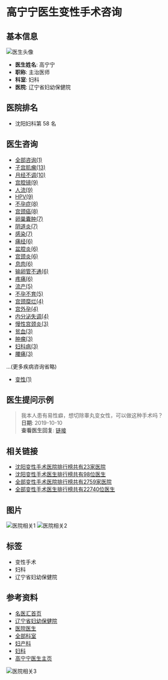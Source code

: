 # 高宁宁医生变性手术咨询

## 基本信息

![医生头像](https://ms.static.mingyihui.net/images/doctor/doc_wgz.png)

- **医生姓名**: 高宁宁
- **职称**: 主治医师
- **科室**: 妇科
- **医院**: 辽宁省妇幼保健院

## 医院排名
- 沈阳妇科第 58 名

## 医生咨询

- [全部咨询(1)](/doctor_1347382/consult.html)
- [子宫肌瘤(13)](https://m.mingyihui.net/doctor_1347382/disease_52/consult.html)
- [月经不调(10)](https://m.mingyihui.net/doctor_1347382/disease_27/consult.html)
- [宫腔镜(9)](https://m.mingyihui.net/doctor_1347382/disease_8476/consult.html)
- [人流(9)](https://m.mingyihui.net/doctor_1347382/disease_8794/consult.html)
- [HPV(9)](https://m.mingyihui.net/doctor_1347382/disease_9060/consult.html)
- [不孕症(8)](https://m.mingyihui.net/doctor_1347382/disease_73/consult.html)
- [宫颈癌(8)](https://m.mingyihui.net/doctor_1347382/disease_1432/consult.html)
- [卵巢囊肿(7)](https://m.mingyihui.net/doctor_1347382/disease_173/consult.html)
- [阴道炎(7)](https://m.mingyihui.net/doctor_1347382/disease_1208/consult.html)
- [感染(7)](https://m.mingyihui.net/doctor_1347382/disease_8396/consult.html)
- [痛经(6)](https://m.mingyihui.net/doctor_1347382/disease_90/consult.html)
- [盆腔炎(6)](https://m.mingyihui.net/doctor_1347382/disease_125/consult.html)
- [宫颈炎(6)](https://m.mingyihui.net/doctor_1347382/disease_284/consult.html)
- [息肉(6)](https://m.mingyihui.net/doctor_1347382/disease_1467/consult.html)
- [输卵管不通(6)](https://m.mingyihui.net/doctor_1347382/disease_7932/consult.html)
- [疼痛(6)](https://m.mingyihui.net/doctor_1347382/disease_8996/consult.html)
- [流产(5)](https://m.mingyihui.net/doctor_1347382/disease_4139/consult.html)
- [不孕不育(5)](https://m.mingyihui.net/doctor_1347382/disease_8375/consult.html)
- [宫颈糜烂(4)](https://m.mingyihui.net/doctor_1347382/disease_22/consult.html)
- [宫外孕(4)](https://m.mingyihui.net/doctor_1347382/disease_3290/consult.html)
- [内分泌失调(4)](https://m.mingyihui.net/doctor_1347382/disease_8395/consult.html)
- [慢性宫颈炎(3)](https://m.mingyihui.net/doctor_1347382/disease_58/consult.html)
- [贫血(3)](https://m.mingyihui.net/doctor_1347382/disease_4145/consult.html)
- [肿瘤(3)](https://m.mingyihui.net/doctor_1347382/disease_8425/consult.html)
- [妇科病(3)](https://m.mingyihui.net/doctor_1347382/disease_8474/consult.html)
- [腰痛(3)](https://m.mingyihui.net/doctor_1347382/disease_8527/consult.html)

...(更多疾病咨询省略)

- [变性(1)](https://m.mingyihui.net/doctor_1347382/disease_1885/consult.html)

## 医生提问示例
> 我本人患有易性癖，想切除睾丸变女性，可以做这种手术吗？  
> **日期**: 2019-10-10  
> **查看医生回复**: [链接](https://m.mingyihui.net/ask/q/consult_1343571.html)

## 相关链接
- [沈阳变性手术医院排行榜共有23家医院](/yiyuan/2ks_2_36_ShenYang.html)
- [沈阳变性手术医生排行榜共有98位医生](/yisheng/2ks_2_36_ShenYang.html)
- [全部变性手术医院排行榜共有2759家医院](/yiyuan/2ks_2_36_quanguo.html)
- [全部变性手术医生排行榜共有22740位医生](/yisheng/2ks_2_36_quanguo.html)

## 图片
![医院相关1](https://ms.static.mingyihui.net/images/hospital/hbg8.png)
![医院相关2](https://ms.static.mingyihui.net/upload/crawl/crawl_haodf_cooperate/cover/doctor/v4YBAFvF17iAeKmMAAXX01UBbUk654_200_200_1.png)

## 标签
- 变性手术
- 妇科
- 辽宁省妇幼保健院

## 参考资料
- [名医汇首页](https://m.mingyihui.net) 
- [辽宁省妇幼保健院](https://m.mingyihui.net/hospital_1225.html) 
- [医院医生](https://m.mingyihui.net/hospital_1225/department.html) 
- [全部科室](https://m.mingyihui.net/hospital_1225/departments.html) 
- [妇产科](https://m.mingyihui.net/hospital_1225/ks_2.html) 
- [妇科](https://m.mingyihui.net/hospital_1225/ks2_42.html) 
- [高宁宁医生主页](https://m.mingyihui.net/doctor_1347382.html) 

![医院相关3](https://ms.static.mingyihui.net/images/hospital/hbg18.png)